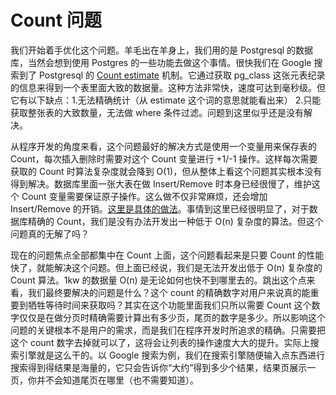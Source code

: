 # Count 问题 

我们开始着手优化这个问题。羊毛出在羊身上，我们用的是 Postgresql 的数据库，当然会想到使用 Postgres 的一些功能去做这个事情。很快我们在 Google 搜索到了 Postgresql 的 [Count estimate](https://wiki.postgresql.org/wiki/Count_estimate) 机制。它通过获取 pg\_class 这张元表纪录的信息来得到一个表里面大致的数据量。这种方法非常快，速度可达到毫秒级。但它有以下缺点：1.无法精确统计（从 estimate 这个词的意思就能看出来） 2.只能获取整张表的大致数量，无法做 where 条件过滤。问题到这里似乎还是没有解决。

从程序开发的角度来看，这个问题最好的解决方式是使用一个变量用来保存表的 Count，每次插入删除时需要对这个 Count 变量进行 +1/-1 操作。这样每次需要获取的 Count 时算法复杂度就会降到 O(1)，但从整体上看这个问题其实根本没有得到解决。数据库里面一张大表在做 Insert/Remove 时本身已经很慢了，维护这个 Count 变量需要保证原子操作。这么做不仅非常麻烦，还会增加 Insert/Remove 的开销。[这里是具体的做法](http://www.varlena.com/GeneralBits/120.php)。事情到这里已经很明显了，对于数据库精确的 Count，我们是没有办法开发出一种低于 O(n) 复杂度的算法。但这个问题真的无解了吗？

现在的问题焦点全部都集中在 Count 上面，这个问题看起来是只要 Count 的性能快了，就能解决这个问题。但上面已经说，我们是无法开发出低于 O(n) 复杂度的 Count 算法。1kw 的数据量 O(n) 是无论如何也快不到哪里去的。跳出这个点来看，我们最终要解决的问题是什么？这个 count 的精确数字对用户来说真的能重要到牺牲等待时间来获取吗？其实在这个功能里面我们只所以需要 Count 这个数字仅仅是在做分页时精确需要计算出有多少页，尾页的数字是多少。所以影响这个问题的关键根本不是用户的需求，而是我们在程序开发时所追求的精确。只需要把这个 count 数字去掉就可以了，这将会让列表的操作速度大大的提升。实际上搜索引擎就是这么干的。以 Google 搜索为例，我们在搜索引擎随便输入点东西进行搜索得到得结果是海量的，它只会告诉你“大约”得到多少个结果，结果页展示一页，你并不会知道尾页在哪里（也不需要知道）。
